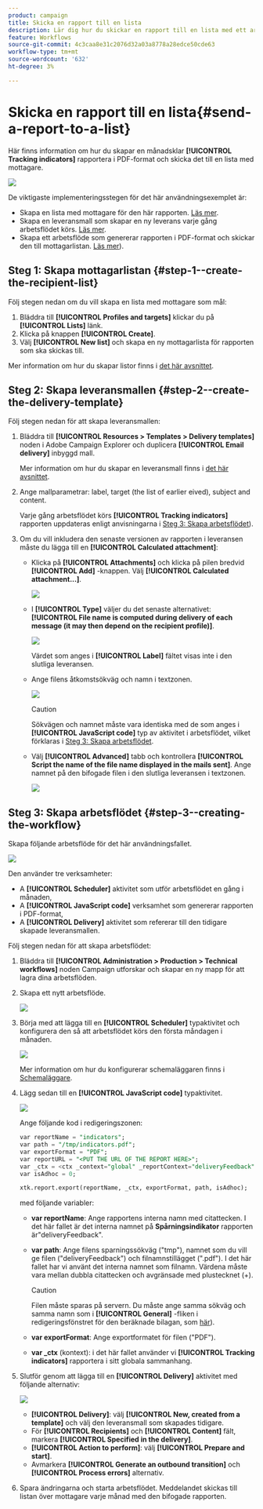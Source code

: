 ```yaml
---
product: campaign
title: Skicka en rapport till en lista
description: Lär dig hur du skickar en rapport till en lista med ett arbetsflöde
feature: Workflows
source-git-commit: 4c3caa8e31c2076d32a03a8778a28edce50cde63
workflow-type: tm+mt
source-wordcount: '632'
ht-degree: 3%

---
```



# Skicka en rapport till en lista{#send-a-report-to-a-list}

Här finns information om hur du skapar en månadsklar **[!UICONTROL Tracking indicators]** rapportera i PDF-format och skicka det till en lista med mottagare.

![](assets/use_case_report_intro.png)

De viktigaste implementeringsstegen för det här användningsexemplet är:

* Skapa en lista med mottagare för den här rapporten. [Läs mer](#step-1--create-the-recipient-list).
* Skapa en leveransmall som skapar en ny leverans varje gång arbetsflödet körs. [Läs mer](#step-2--create-the-delivery-template).
* Skapa ett arbetsflöde som genererar rapporten i PDF-format och skickar den till mottagarlistan. [Läs mer](#step-3--create-the-workflow)).

## Steg 1: Skapa mottagarlistan {#step-1--create-the-recipient-list}

Följ stegen nedan om du vill skapa en lista med mottagare som mål:

1. Bläddra till **[!UICONTROL Profiles and targets]** klickar du på **[!UICONTROL Lists]** länk.
1. Klicka på knappen **[!UICONTROL Create]**.
1. Välj **[!UICONTROL New list]** och skapa en ny mottagarlista för rapporten som ska skickas till.

Mer information om hur du skapar listor finns i [det här avsnittet](../../v8/audiences/create-audiences.md).

## Steg 2: Skapa leveransmallen {#step-2--create-the-delivery-template}

Följ stegen nedan för att skapa leveransmallen:

1. Bläddra till **[!UICONTROL Resources > Templates > Delivery templates]** noden i Adobe Campaign Explorer och duplicera **[!UICONTROL Email delivery]** inbyggd mall.

   Mer information om hur du skapar en leveransmall finns i [det här avsnittet](../../v8/send/create-templates.md).

1. Ange mallparametrar: label, target (the list of earlier eived), subject and content.

   Varje gång arbetsflödet körs **[!UICONTROL Tracking indicators]** rapporten uppdateras enligt anvisningarna i [Steg 3: Skapa arbetsflödet](#step-3--creating-the-workflow)).

1. Om du vill inkludera den senaste versionen av rapporten i leveransen måste du lägga till en **[!UICONTROL Calculated attachment]**:

   * Klicka på **[!UICONTROL Attachments]** och klicka på pilen bredvid **[!UICONTROL Add]** -knappen. Välj **[!UICONTROL Calculated attachment...]**.

      ![](assets/use_case_report_4.png)

   * I **[!UICONTROL Type]** väljer du det senaste alternativet: **[!UICONTROL File name is computed during delivery of each message (it may then depend on the recipient profile)]**.

      ![](assets/use_case_report_5.png)

      Värdet som anges i **[!UICONTROL Label]** fältet visas inte i den slutliga leveransen.

   * Ange filens åtkomstsökväg och namn i textzonen.

      ![](assets/use_case_report_6.png)

      >[!CAUTION]
      >
      >Sökvägen och namnet måste vara identiska med de som anges i **[!UICONTROL JavaScript code]** typ av aktivitet i arbetsflödet, vilket förklaras i [Steg 3: Skapa arbetsflödet](#step-3--creating-the-workflow).

   * Välj **[!UICONTROL Advanced]** tabb och kontrollera **[!UICONTROL Script the name of the file name displayed in the mails sent]**. Ange namnet på den bifogade filen i den slutliga leveransen i textzonen.

      ![](assets/use_case_report_6b.png)

## Steg 3: Skapa arbetsflödet {#step-3--creating-the-workflow}

Skapa följande arbetsflöde för det här användningsfallet.

![](assets/use_case_report_8.png)

Den använder tre verksamheter:

* A **[!UICONTROL Scheduler]** aktivitet som utför arbetsflödet en gång i månaden,
* A **[!UICONTROL JavaScript code]** verksamhet som genererar rapporten i PDF-format,
* A **[!UICONTROL Delivery]** aktivitet som refererar till den tidigare skapade leveransmallen.

Följ stegen nedan för att skapa arbetsflödet:

1. Bläddra till **[!UICONTROL Administration > Production > Technical workflows]** noden Campaign utforskar och skapar en ny mapp för att lagra dina arbetsflöden.
1. Skapa ett nytt arbetsflöde.

   ![](assets/use_case_report_7.png)

1. Börja med att lägga till en **[!UICONTROL Scheduler]** typaktivitet och konfigurera den så att arbetsflödet körs den första måndagen i månaden.

   ![](assets/use_case_report_9.png)

   Mer information om hur du konfigurerar schemaläggaren finns i [Schemaläggare](scheduler.md).

1. Lägg sedan till en **[!UICONTROL JavaScript code]** typaktivitet.

   ![](assets/use_case_report_10.png)

   Ange följande kod i redigeringszonen:

   ```sql
   var reportName = "indicators";
   var path = "/tmp/indicators.pdf";
   var exportFormat = "PDF";
   var reportURL = "<PUT THE URL OF THE REPORT HERE>";
   var _ctx = <ctx _context="global" _reportContext="deliveryFeedback" />
   var isAdhoc = 0;
   
   xtk.report.export(reportName, _ctx, exportFormat, path, isAdhoc);
   ```


   med följande variabler:

   * **var reportName**: Ange rapportens interna namn med citattecken. I det här fallet är det interna namnet på **Spårningsindikator** rapporten är&quot;deliveryFeedback&quot;.
   * **var path**: Ange filens sparningssökväg (&quot;tmp&quot;), namnet som du vill ge filen (&quot;deliveryFeedback&quot;) och filnamnstillägget (&quot;.pdf&quot;). I det här fallet har vi använt det interna namnet som filnamn. Värdena måste vara mellan dubbla citattecken och avgränsade med plustecknet (+).

      >[!CAUTION]
      >
      >Filen måste sparas på servern. Du måste ange samma sökväg och samma namn som i **[!UICONTROL General]** -fliken i redigeringsfönstret för den beräknade bilagan, som [här](#step-2--create-the-delivery-template)).

   * **var exportFormat**: Ange exportformatet för filen (&quot;PDF&quot;).
   * **var _ctx** (kontext): i det här fallet använder vi **[!UICONTROL Tracking indicators]** rapportera i sitt globala sammanhang.

1. Slutför genom att lägga till en **[!UICONTROL Delivery]** aktivitet med följande alternativ:

   ![](assets/use_case_report_11.png)

   * **[!UICONTROL Delivery]**: välj **[!UICONTROL New, created from a template]** och välj den leveransmall som skapades tidigare.
   * För **[!UICONTROL Recipients]** och **[!UICONTROL Content]** fält, markera **[!UICONTROL Specified in the delivery]**.
   * **[!UICONTROL Action to perform]**: välj **[!UICONTROL Prepare and start]**.
   * Avmarkera **[!UICONTROL Generate an outbound transition]** och **[!UICONTROL Process errors]** alternativ.

1. Spara ändringarna och starta arbetsflödet. Meddelandet skickas till listan över mottagare varje månad med den bifogade rapporten.